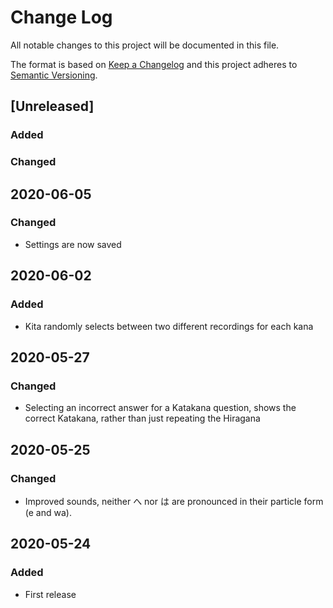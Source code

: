 # Change Log
All notable changes to this project will be documented in this file.

The format is based on [Keep a Changelog](http://keepachangelog.com/)
and this project adheres to [Semantic Versioning](http://semver.org/).

## [Unreleased]
### Added

### Changed

## 2020-06-05
### Changed
- Settings are now saved

## 2020-06-02
### Added
- Kita randomly selects between two different recordings for each kana

## 2020-05-27
### Changed
- Selecting an incorrect answer for a Katakana question, shows the correct Katakana, rather than
just repeating the Hiragana

## 2020-05-25
### Changed
- Improved sounds, neither へ nor は are pronounced in their particle form (e and wa).

## 2020-05-24
### Added
- First release
